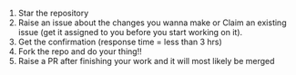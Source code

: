 1. Star the repository
2. Raise an issue about the changes you wanna make or Claim an existing issue (get it assigned to you before you start working on it).
3. Get the confirmation (response time = less than 3 hrs)
4. Fork the repo and do your thing!!
5. Raise a PR after finishing your work and it will most likely be merged 
